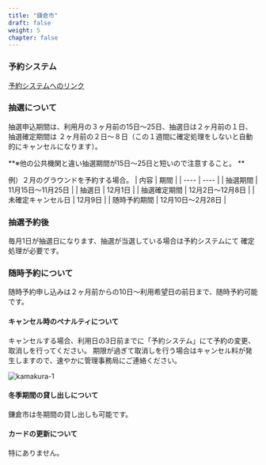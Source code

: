 ```yaml
---
title: "鎌倉市"
draft: false
weight: 5
chapter: false
---
```


### 予約システム

[予約システムへのリンク](https://yoyaku.e-kanagawa.lg.jp/kamakura/web/)

### 抽選について
抽選申込期間は、利用月の３ヶ月前の15日～25日、抽選日は２ヶ月前の１日、抽選確定期間は
２ヶ月前の２日～８日（この１週間に確定処理をしないと自動的にキャンセルになります）。

**※他の公共機関と違い抽選期間が15日～25日と短いので注意すること。 **

例）２月のグラウンドを予約する場合。
| 内容 | 期間 |
| ---- | ---- |
| 抽選期間 | 11月15日～11月25日 | 
|  抽選日 | 12月1日 | 
|  抽選確定期間 | 12月2日～12月8日 | 
|  未確定キャンセル日 | 12月9日 | 
|  随時予約期間 | 12月10日～2月28日 | 

### 抽選予約後
毎月1日が抽選日になります、抽選が当選している場合は予約システムにて
確定処理が必要です。

### 随時予約について
随時予約申し込みは２ヶ月前からの10日～利用希望日の前日まで、随時予約可能です。

#### キャンセル時のペナルティについて
キャンセルする場合、利用日の3日前までに「予約システム」にて予約の変更、取消しを行ってください。
期限が過ぎて取消しを行う場合はキャンセル料が発生しますので、速やかに管理事務局にご連絡ください。

![kamakura-1](https://user-images.githubusercontent.com/116900182/200153687-70849eec-35a2-4456-ad9a-4083379950d9.png)

#### 冬季期間の貸し出しについて
鎌倉市は冬期間の貸し出しも可能です。

#### カードの更新について
特にありません。


